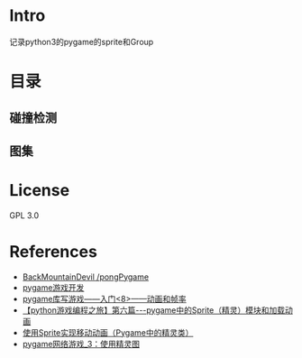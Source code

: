 # Intro
记录python3的pygame的sprite和Group
# 目录
## 碰撞检测
## 图集
# License
GPL 3.0

# References
- [ BackMountainDevil /pongPygame ](https://github.com/BackMountainDevil/pongPygame)
- [pygame游戏开发](https://blog.csdn.net/u014663232/category_9569975.html)
- [pygame库写游戏——入门<8>——动画和帧率](https://blog.csdn.net/weixin_40497712/article/details/78763922)
- [【python游戏编程之旅】第六篇---pygame中的Sprite（精灵）模块和加载动画](https://www.cnblogs.com/msxh/p/5013555.html)
- [使用Sprite实现移动动画（Pygame中的精灵类）](https://zhuanlan.zhihu.com/p/161113693)
- [pygame网络游戏_3：使用精灵图](https://blog.csdn.net/qq_39687901/article/details/88422493)
